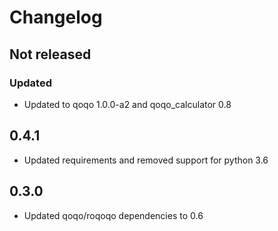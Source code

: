 # Changelog

## Not released

### Updated

* Updated to qoqo 1.0.0-a2 and qoqo_calculator 0.8

## 0.4.1

* Updated requirements and removed support for python 3.6

## 0.3.0

* Updated qoqo/roqoqo dependencies to 0.6
